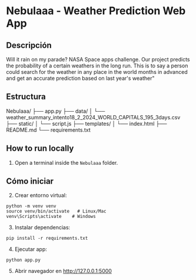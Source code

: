 # Nebulaaa - Weather Prediction Web App

## Descripción
Will it rain on my parade? NASA Space apps challenge. Our project predicts the probability of a certain weathers in the long run. This is to say a person could search for the weather in any place in the world months in advanced and get an accurate prediction based on last year's weather"

## Estructura
Nebulaaa/
├── app.py
├── data/
│   └── weather_summary_intento18_2_2024_WORLD_CAPITALS_195_3days.csv
├── static/
│   └── script.js
├── templates/
│   └── index.html
├── README.md
└── requirements.txt

## How to run locally
1. Open a terminal inside the `Nebulaaa` folder.

## Cómo iniciar
2. Crear entorno virtual:
```
python -m venv venv
source venv/bin/activate   # Linux/Mac
venv\Scripts\activate    # Windows
```

3. Instalar dependencias:
```
pip install -r requirements.txt
```

4. Ejecutar app:
```
python app.py
```

5. Abrir navegador en http://127.0.0.1:5000
